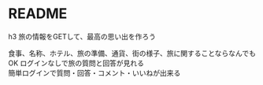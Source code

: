 # README

h3 旅の情報をGETして、最高の思い出を作ろう

食事、名称、ホテル、旅の準備、通貨、街の様子、旅に関することならなんでもOK
ログインなしで旅の質問と回答が見れる<br>簡単ログインで質問・回答・コメント・いいねが出来る